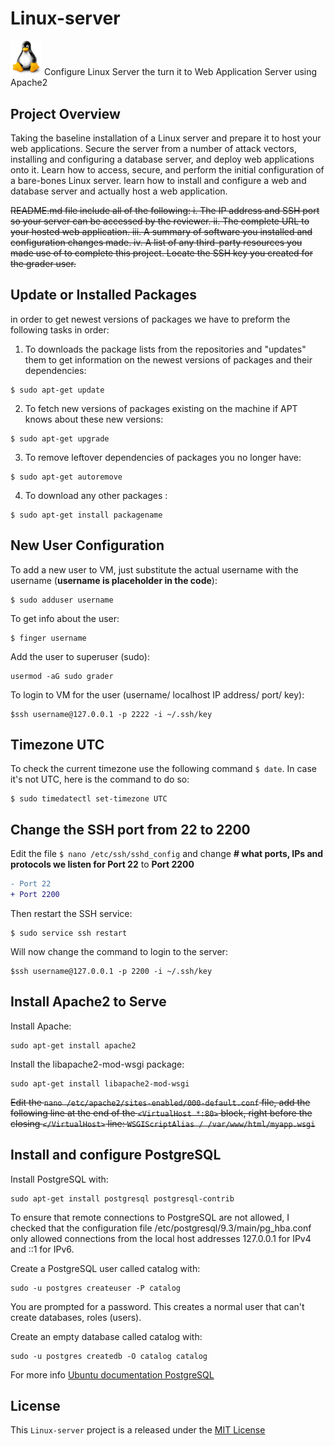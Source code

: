 #  Linux-server
<img src="Linux.png" width="50">  Configure Linux Server the turn it to Web Application Server using Apache2

## Project Overview
Taking the baseline installation of a Linux server and prepare it to host your web applications. Secure the server from a number of attack vectors, installing and configuring a database server, and deploy web applications onto it. Learn how to access, secure, and perform the initial configuration of a bare-bones Linux server. learn how to install and configure a web and database server and actually host a web application.




~~README.md file include all of the following:
i. The IP address and SSH port so your server can be accessed by the reviewer.
ii. The complete URL to your hosted web application.
iii. A summary of software you installed and configuration changes made.
iv. A list of any third-party resources you made use of to complete this project.
Locate the SSH key you created for the grader user.~~


## Update or Installed Packages
in order to get newest versions of packages we have to preform the following tasks in order:

1. To downloads the package lists from the repositories and "updates" them to get information on the newest versions of packages and their dependencies:
``` 
$ sudo apt-get update
```
2. To fetch new versions of packages existing on the machine if APT knows about these new versions:
``` 
$ sudo apt-get upgrade
```
3. To remove leftover dependencies of packages you no longer have:
``` 
$ sudo apt-get autoremove
```
4. To download any other packages :
``` 
$ sudo apt-get install packagename
```

## New User Configuration
To add a new user to VM, just substitute the actual username with the username (**username is placeholder in the code**): 
```
$ sudo adduser username
```
To get info about the user:
```
$ finger username
```
Add the user to superuser (sudo):
```
usermod -aG sudo grader
```
To login to VM for the user (username/ localhost IP address/ port/ key):
```
$ssh username@127.0.0.1 -p 2222 -i ~/.ssh/key
```

## Timezone UTC

To check the current timezone use the following command `$ date`. In case it's not UTC, here is the command to do so:
```
$ sudo timedatectl set-timezone UTC
```
## Change the SSH port from 22 to 2200

Edit the file `$ nano /etc/ssh/sshd_config` and change **# what ports, IPs and protocols we listen for Port 22** to **Port 2200**
```diff
- Port 22
+ Port 2200
```
Then restart the SSH service:
```
$ sudo service ssh restart
```
Will now change the command to login to the server:
```
$ssh username@127.0.0.1 -p 2200 -i ~/.ssh/key
```
## Install Apache2 to Serve 

Install Apache:
```
sudo apt-get install apache2
```
Install the libapache2-mod-wsgi package:
```
sudo apt-get install libapache2-mod-wsgi
```
~~Edit the `nano /etc/apache2/sites-enabled/000-default.conf` file, add the following line at the end of the `<VirtualHost *:80>` block, right before the closing `</VirtualHost>` line: `WSGIScriptAlias / /var/www/html/myapp.wsgi`~~

## Install and configure PostgreSQL

Install PostgreSQL with:
```
sudo apt-get install postgresql postgresql-contrib
```
To ensure that remote connections to PostgreSQL are not allowed, I checked that the configuration file /etc/postgresql/9.3/main/pg_hba.conf only allowed connections from the local host addresses 127.0.0.1 for IPv4 and ::1 for IPv6.

Create a PostgreSQL user called catalog with:
```
sudo -u postgres createuser -P catalog
```
You are prompted for a password. This creates a normal user that can't create databases, roles (users).

Create an empty database called catalog with:
```
sudo -u postgres createdb -O catalog catalog
```
For more info [Ubuntu documentation PostgreSQL](https://help.ubuntu.com/community/PostgreSQL)
 
## License

This `Linux-server` project is a released under the [MIT License](https://opensource.org/licenses/MIT)
